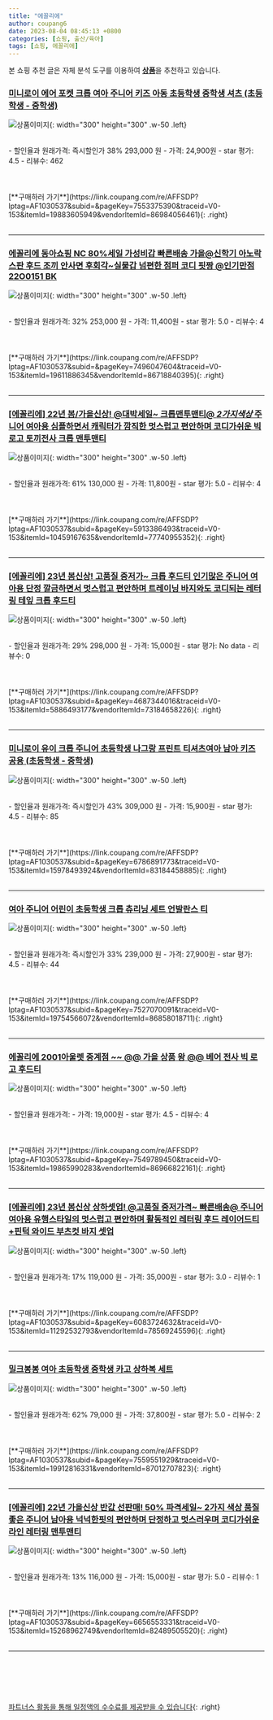 ```yaml
---
title: "에꼴리에"
author: coupang6
date: 2023-08-04 08:45:13 +0800
categories: [쇼핑, 출산/육아]
tags: [쇼핑, 에꼴리에]
---
```


본 쇼핑 추천 글은 자체 분석 도구를 이용하여 [**상품**](https://link.coupang.com/a/bao1ui)을 추천하고 있습니다.

### [미니로이 에어 포켓 크롭 여아 주니어 키즈 아동 초등학생 중학생 셔츠 (초등학생 - 중학생)](https://link.coupang.com/re/AFFSDP?lptag=AF1030537&subid=&pageKey=7553375390&traceid=V0-153&itemId=19883605949&vendorItemId=86984056461)

![상품이미지](https://thumbnail7.coupangcdn.com/thumbnails/remote/230x230ex/image/vendor_inventory/0f85/0bad1b9252f4c7c1892871697aae54b2e0872ba49b1789ae68fc7bc66821.jpg){: width="300" height="300" .w-50 .left}


<br>
- 할인율과 원래가격: 즉시할인가 38%  293,000   원
- 가격: 24,900원
- star 평가: 4.5
- 리뷰수: 462
<br>
<br>
<br>
<br>
[**구매하러 가기**](https://link.coupang.com/re/AFFSDP?lptag=AF1030537&subid=&pageKey=7553375390&traceid=V0-153&itemId=19883605949&vendorItemId=86984056461){: .right}
<br>
<br>

---

### [에꼴리에 동아쇼핑 NC 80%세일 가성비갑 빠른배송 가을@신학기 아노락 스판 후드 조끼 안사면 후회각~실물갑 넘편한 점퍼 코디 핏짱 @인기만점 22O0151 BK](https://link.coupang.com/re/AFFSDP?lptag=AF1030537&subid=&pageKey=7496047604&traceid=V0-153&itemId=19611886345&vendorItemId=86718840395)

![상품이미지](https://thumbnail8.coupangcdn.com/thumbnails/remote/230x230ex/image/vendor_inventory/8a20/d3e74ab73fbedc50c609b2439b053617055ee441cf5f1d5e5a6c96759c44.jpg){: width="300" height="300" .w-50 .left}


<br>
- 할인율과 원래가격: 32%  253,000   원
- 가격: 11,400원
- star 평가: 5.0
- 리뷰수: 4
<br>
<br>
<br>
<br>
[**구매하러 가기**](https://link.coupang.com/re/AFFSDP?lptag=AF1030537&subid=&pageKey=7496047604&traceid=V0-153&itemId=19611886345&vendorItemId=86718840395){: .right}
<br>
<br>

---

### [[에꼴리에] 22년 봄/가을신상! @대박세일~ 크롭맨투맨티@ *2가지색상* 주니어 여아용 심플하면서 캐릭터가 깜직한 멋스럽고 편안하며 코디가쉬운 빅로고 토끼전사 크롭 맨투맨티](https://link.coupang.com/re/AFFSDP?lptag=AF1030537&subid=&pageKey=5913386493&traceid=V0-153&itemId=10459167635&vendorItemId=77740955352)

![상품이미지](https://thumbnail10.coupangcdn.com/thumbnails/remote/230x230ex/image/vendor_inventory/f3f3/a5e2f7763263c171794a2997a7dbb9c407ef6e37d70d58692adacadc1d71.jpg){: width="300" height="300" .w-50 .left}


<br>
- 할인율과 원래가격: 61%  130,000   원
- 가격: 11,800원
- star 평가: 5.0
- 리뷰수: 4
<br>
<br>
<br>
<br>
[**구매하러 가기**](https://link.coupang.com/re/AFFSDP?lptag=AF1030537&subid=&pageKey=5913386493&traceid=V0-153&itemId=10459167635&vendorItemId=77740955352){: .right}
<br>
<br>

---

### [[에꼴리에] 23년 봄신상! **고품질 중저가~ 크롭 후드티** 인기많은 주니어 여아용 단정 깔금하면서 멋스럽고 편안하며 트레이닝 바지와도 코디되는 레터링 테잎 크롭 후드티](https://link.coupang.com/re/AFFSDP?lptag=AF1030537&subid=&pageKey=4687344016&traceid=V0-153&itemId=5886493177&vendorItemId=73184658226)

![상품이미지](https://thumbnail7.coupangcdn.com/thumbnails/remote/230x230ex/image/vendor_inventory/590e/c024beaf813d99d7d59dfd93f50efbf3dc849d7d8921aff0f7282562b740.png){: width="300" height="300" .w-50 .left}


<br>
- 할인율과 원래가격: 29%  298,000   원
- 가격: 15,000원
- star 평가: No data
- 리뷰수: 0
<br>
<br>
<br>
<br>
[**구매하러 가기**](https://link.coupang.com/re/AFFSDP?lptag=AF1030537&subid=&pageKey=4687344016&traceid=V0-153&itemId=5886493177&vendorItemId=73184658226){: .right}
<br>
<br>

---

### [미니로이 유이 크롭 주니어 초등학생 나그랑 프린트 티셔츠여아 남아 키즈 공용 (초등학생 - 중학생)](https://link.coupang.com/re/AFFSDP?lptag=AF1030537&subid=&pageKey=6786891773&traceid=V0-153&itemId=15978493924&vendorItemId=83184458885)

![상품이미지](https://thumbnail6.coupangcdn.com/thumbnails/remote/230x230ex/image/vendor_inventory/c475/ee7202378caa64661d8e60d35c0e77646d44ca5198a91ddda77987303ff4.jpg){: width="300" height="300" .w-50 .left}


<br>
- 할인율과 원래가격: 즉시할인가 43%  309,000   원
- 가격: 15,900원
- star 평가: 4.5
- 리뷰수: 85
<br>
<br>
<br>
<br>
[**구매하러 가기**](https://link.coupang.com/re/AFFSDP?lptag=AF1030537&subid=&pageKey=6786891773&traceid=V0-153&itemId=15978493924&vendorItemId=83184458885){: .right}
<br>
<br>

---

### [여아 주니어 어린이 초등학생 크롭 츄리닝 세트 언발란스 티](https://link.coupang.com/re/AFFSDP?lptag=AF1030537&subid=&pageKey=7527070091&traceid=V0-153&itemId=19754566072&vendorItemId=86858018711)

![상품이미지](https://thumbnail10.coupangcdn.com/thumbnails/remote/230x230ex/image/vendor_inventory/1317/4bc41d1a607368604a3be42fccaafd5eadcfd2025386fb7d8d719d6ae4f5.jpg){: width="300" height="300" .w-50 .left}


<br>
- 할인율과 원래가격: 즉시할인가 33%  239,000   원
- 가격: 27,900원
- star 평가: 4.5
- 리뷰수: 44
<br>
<br>
<br>
<br>
[**구매하러 가기**](https://link.coupang.com/re/AFFSDP?lptag=AF1030537&subid=&pageKey=7527070091&traceid=V0-153&itemId=19754566072&vendorItemId=86858018711){: .right}
<br>
<br>

---

### [에꼴리에 2001아울렛 중계점 ~~ @@ 가을 상품 왕 @@ 베어 전사 빅 로고 후드티](https://link.coupang.com/re/AFFSDP?lptag=AF1030537&subid=&pageKey=7549789450&traceid=V0-153&itemId=19865990283&vendorItemId=86966822161)

![상품이미지](https://thumbnail10.coupangcdn.com/thumbnails/remote/230x230ex/image/vendor_inventory/0cb3/fd15ec24807e9f7296f0ecead9ac13b9d39d585dbe29514cd124bc8b6f6a.PNG){: width="300" height="300" .w-50 .left}


<br>
- 할인율과 원래가격: 
- 가격: 19,000원
- star 평가: 4.5
- 리뷰수: 4
<br>
<br>
<br>
<br>
[**구매하러 가기**](https://link.coupang.com/re/AFFSDP?lptag=AF1030537&subid=&pageKey=7549789450&traceid=V0-153&itemId=19865990283&vendorItemId=86966822161){: .right}
<br>
<br>

---

### [[에꼴리에] 23년 봄신상 상하셋업! @고품질 중저가격~ 빠른배송@ 주니어 여아용 유행스타일의 멋스럽고 편안하며 활동적인 레터링 후드 레이어드티+핀턱 와이드 부츠컷 바지 셋업](https://link.coupang.com/re/AFFSDP?lptag=AF1030537&subid=&pageKey=6083724632&traceid=V0-153&itemId=11292532793&vendorItemId=78569245596)

![상품이미지](https://thumbnail8.coupangcdn.com/thumbnails/remote/230x230ex/image/vendor_inventory/c229/ff6ae44bec9ccc34e253743fae54e0188c82e127c3f7f4c604f41f76a12a.jpg){: width="300" height="300" .w-50 .left}


<br>
- 할인율과 원래가격: 17%  119,000   원
- 가격: 35,000원
- star 평가: 3.0
- 리뷰수: 1
<br>
<br>
<br>
<br>
[**구매하러 가기**](https://link.coupang.com/re/AFFSDP?lptag=AF1030537&subid=&pageKey=6083724632&traceid=V0-153&itemId=11292532793&vendorItemId=78569245596){: .right}
<br>
<br>

---

### [밀크봉봉 여아 초등학생 중학생 카고 상하복 세트](https://link.coupang.com/re/AFFSDP?lptag=AF1030537&subid=&pageKey=7559551929&traceid=V0-153&itemId=19912816331&vendorItemId=87012707823)

![상품이미지](https://thumbnail8.coupangcdn.com/thumbnails/remote/230x230ex/image/vendor_inventory/8d90/6221303ca3891f56c27cd3279ac4bc1aed0ab600776da760670680094ddc.jpg){: width="300" height="300" .w-50 .left}


<br>
- 할인율과 원래가격: 62%  79,000   원
- 가격: 37,800원
- star 평가: 5.0
- 리뷰수: 2
<br>
<br>
<br>
<br>
[**구매하러 가기**](https://link.coupang.com/re/AFFSDP?lptag=AF1030537&subid=&pageKey=7559551929&traceid=V0-153&itemId=19912816331&vendorItemId=87012707823){: .right}
<br>
<br>

---

### [[에꼴리에] 22년 가을신상 반값 선판매! **50% 파격세일~ 2가지 색상** 품질좋은 주니어 남아용 넉넉한핏의 편안하며 단정하고 멋스러우며 코디가쉬운 라인 레터링 맨투맨티](https://link.coupang.com/re/AFFSDP?lptag=AF1030537&subid=&pageKey=6656553331&traceid=V0-153&itemId=15268962749&vendorItemId=82489505520)

![상품이미지](https://thumbnail10.coupangcdn.com/thumbnails/remote/230x230ex/image/vendor_inventory/0a01/3ee92c682c7bb30583734834cfcd631850f4998ec8d1690256b601c7aa31.jpg){: width="300" height="300" .w-50 .left}


<br>
- 할인율과 원래가격: 13%  116,000   원
- 가격: 15,000원
- star 평가: 5.0
- 리뷰수: 1
<br>
<br>
<br>
<br>
[**구매하러 가기**](https://link.coupang.com/re/AFFSDP?lptag=AF1030537&subid=&pageKey=6656553331&traceid=V0-153&itemId=15268962749&vendorItemId=82489505520){: .right}
<br>
<br>

---
<br><br><br><br><br> [파트너스 활동을 통해 일정액의 수수료를 제공받을 수 있습니다](https://link.coupang.com/a/bao1ui){: .right}
